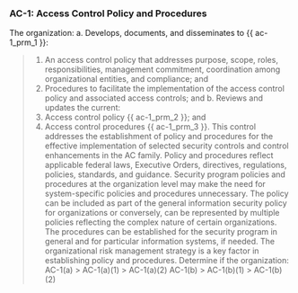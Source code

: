 ### AC-1: Access Control Policy and Procedures
The organization:
a. Develops, documents, and disseminates to {{ ac-1_prm_1 }}:
> 1. An access control policy that addresses purpose, scope, roles, responsibilities, management commitment, coordination among organizational entities, and compliance; and
> 2. Procedures to facilitate the implementation of the access control policy and associated access controls; and
b. Reviews and updates the current:
> 1. Access control policy {{ ac-1_prm_2 }}; and
> 2. Access control procedures {{ ac-1_prm_3 }}.
This control addresses the establishment of policy and procedures for the effective implementation of selected security controls and control enhancements in the AC family. Policy and procedures reflect applicable federal laws, Executive Orders, directives, regulations, policies, standards, and guidance. Security program policies and procedures at the organization level may make the need for system-specific policies and procedures unnecessary. The policy can be included as part of the general information security policy for organizations or conversely, can be represented by multiple policies reflecting the complex nature of certain organizations. The procedures can be established for the security program in general and for particular information systems, if needed. The organizational risk management strategy is a key factor in establishing policy and procedures.
Determine if the organization:
AC-1(a) > AC-1(a)(1) > AC-1(a)(2) AC-1(b) > AC-1(b)(1) > AC-1(b)(2) 